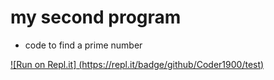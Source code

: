 # my second program
- code to find a prime number

[![Run on Repl.it]
(https://repl.it/badge/github/Coder1900/test)](https://repl.it/github/Coder1900/test)